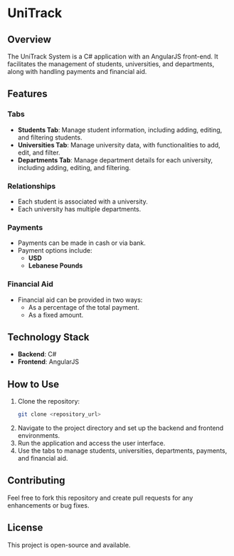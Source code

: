 # UniTrack

## Overview
The UniTrack System is a C# application with an AngularJS front-end. It facilitates the management of students, universities, and departments, along with handling payments and financial aid.

## Features
### Tabs
- **Students Tab**: Manage student information, including adding, editing, and filtering students.
- **Universities Tab**: Manage university data, with functionalities to add, edit, and filter.
- **Departments Tab**: Manage department details for each university, including adding, editing, and filtering.

### Relationships
- Each student is associated with a university.
- Each university has multiple departments.

### Payments
- Payments can be made in cash or via bank.
- Payment options include:
  - **USD**
  - **Lebanese Pounds**

### Financial Aid
- Financial aid can be provided in two ways:
  - As a percentage of the total payment.
  - As a fixed amount.

## Technology Stack
- **Backend**: C#
- **Frontend**: AngularJS

## How to Use
1. Clone the repository:
   ```bash
   git clone <repository_url>
   ```
2. Navigate to the project directory and set up the backend and frontend environments.
3. Run the application and access the user interface.
4. Use the tabs to manage students, universities, departments, payments, and financial aid.

## Contributing
Feel free to fork this repository and create pull requests for any enhancements or bug fixes.

## License
This project is open-source and available.

